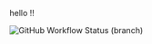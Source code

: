 
hello 
!!

![GitHub Workflow Status (branch)](https://img.shields.io/github/actions/workflow/status/noemifavilli/sem/main.yml?branch=main)
